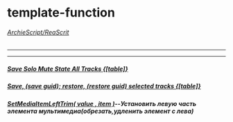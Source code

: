 # template-function 
###### [ArchieScript/ReaScrit](https://github.com/ArchieScript/ReaScrit)
------------------------------------------------------------------------------------------------------------------
- - - - - - - - - - - - - - - - - - - - - - - - - - - - - - - - - - - - - - - - - - - - - - - - - - - - - - - - - 


##### [Save Solo Mute State All Tracks {[table]}](https://github.com/ArchieScript/template-function/blob/master/Save%20Solo%20Mute%20State%20All%20Tracks%20%7B%20%5B%20table%20%5D%20%7D)

##### [Save, (save guid); restore, (restore guid) selected tracks {[table]} ](https://github.com/ArchieScript/template-function/blob/master/save%20restore%20selected%20tracks%20%7B%7Dtablep%5B%5D.lua)

##### [SetMediaItemLeftTrim( value , item )](https://github.com/ArchieScript/template-function/blob/master/SetMediaItemLeftTrim(value%2Citem).lua)--Установить левую часть элемента мультимедиа(обрезать,удленить элемент с лева)



